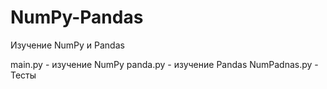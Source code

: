 # NumPy-Pandas
Изучение NumPy и Pandas

main.py - изучение  NumPy
panda.py - изучение Pandas
NumPadnas.py - Тесты

